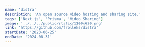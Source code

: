 ```yaml
---
name: 'distra'
description: 'An open source video hosting and sharing site.'
tags: ['Next.js', 'Prisma', 'Video Sharing']
image: '../../../public/static/1200x630.png'
link: 'https://github.com/frolleks/distra'
startDate: '2023-06-25'
endDate: '2024-08-31'
---
```

